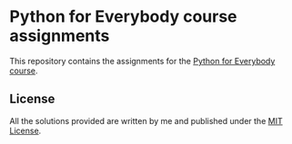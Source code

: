 # Python for Everybody course assignments
This repository contains the assignments for the [Python for Everybody course](https://www.py4e.com).
## License
All the solutions provided are written by me and published under the [MIT License](LICENSE).
